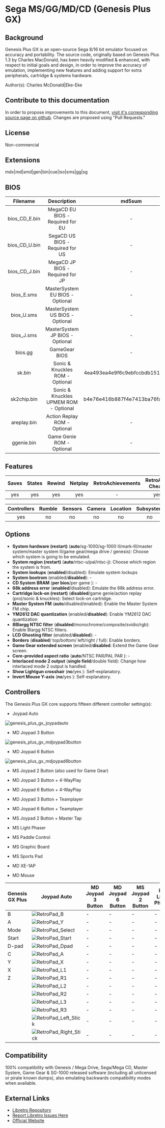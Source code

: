 # Sega MS/GG/MD/CD (Genesis Plus GX)

## Background

Genesis Plus GX is an open-source Sega 8/16 bit emulator focused on accuracy and portability. The source code, originally based on Genesis Plus 1.3 by Charles MacDonald, has been heavily modified & enhanced, with respect to initial goals and design, in order to improve the accuracy of emulation, implementing new features and adding support for extra peripherals, cartridge & systems hardware.

Author(s): Charles McDonald|Eke-Eke

## Contribute to this documentation

In order to propose improvements to this document, [visit it's corresponding source page on github](https://github.com/libretro/docs/blob/master/docs/library/genesis_plus_gx.md). Changes are proposed using "Pull Requests."

## License

Non-commercial

## Extensions

mdx|md|smd|gen|bin|cue|iso|sms|gg|sg

## BIOS

|   Filename    |    Description     |              md5sum              |
|:-------------:|:------------------:|:--------------------------------:|
| bios_CD_E.bin | MegaCD EU BIOS - Required for EU | - |
| bios_CD_U.bin | SegaCD US BIOS - Required for US | - |
| bios_CD_J.bin | MegaCD JP BIOS - Required for JP | - |
| bios_E.sms    | MasterSystem EU BIOS - Optional | - |
| bios_U.sms    | MasterSystem US BIOS - Optional | - |
| bios_J.sms    | MasterSystem JP BIOS - Optional | - |
| bios.gg       | GameGear BIOS | - |
| sk.bin        | Sonic & Knuckles ROM - Optional | 4ea493ea4e9f6c9ebfccbdb15110367e |
| sk2chip.bin   | Sonic & Knuckles UPMEM ROM - Optional  | b4e76e416b887f4e7413ba76fa735f16 |
| areplay.bin   | Action Replay ROM - Optional | - |
| ggenie.bin    | Game Genie ROM - Optional | - |

## Features

| Saves | States      | Rewind | Netplay | RetroAchievements | RetroArch Cheats | Native Cheats |
|:-----:|:-----------:|:------:|:-------:|:-----------------:|:----------------:|:-------------:|
|  yes  |   yes       | yes    |  yes    |       -           | yes              | -             |

| Controllers     | Rumble | Sensors | Camera | Location | Subsystem     |
|:---------------:|:------:|:-------:|:------:|:--------:|:-------------:|
|      yes        |  no    |   no    |  no    |   no     |      no       |

## Options

- **System hardware (restart)** (**auto**/sg-1000/sg-1000 II/mark-III/master system/master system II/game gear/mega drive / genesis): Choose which system is going to be emulated.
- **System region (restart)** (**auto**/ntsc-u/pal/ntsc-j): Choose which region the system is from.
- **System lookups** (**enabled**/disabled): Emulate system lockups 
- **System bootrom** (enabled/**disabled**): -
- **CD System BRAM** (**per bios**/per game ): -
- **68k address error** (**enabled**/disabled): Emulate the 68k address error.
- **Cartridge lock-on (restart)** (**disabled**/game genie/action replay (pro)/sonic & knuckles): Select lock-on cartridge.
- **Master System FM** (**auto**/disabled/enabled): Enable the Master System FM chip.
- **YM2612 DAC quantization** (enabled/**disabled**): Enable YM2612 DAC quantization
- **8Blargg NTSC filter** (**disabled**/monochrome/composite/svidio/rgb): Enable Blargg NTSC filters.
- **LCD Ghosting filter** (enabled/**disabled**): - 
- **Borders** (**disabled**/ top/bottom/ left/right / full): Enable borders.
- **Game Gear extended screen** (enabled/**disabled**: Extend the Game Gear screen.
- **Core-provided aspect ratio** (**auto**/NTSC PAR/PAL PAR ): - 
- **Interlaced mode 2 output** (**single field**/double field): Change how interlaced mode 2 output is handled.
- **Show Lightgun crosshair** (**no**/yes ): Self-explanatory. 
- **Invert Mouse Y-axis** (**no**/yes ): Self-explanatory. 

## Controllers

The Genesis Plus GX core supports fifteen different controller setting(s):

* Joypad Auto

![genesis_plus_gx_joypadauto](images/Controllers/genesis_plus_gx_joypad_auto.png)

* MD Joypad 3 Button

![genesis_plus_gx_mdjoypad3button](images/Controllers/genesis_plus_gx_mdjoypad3button.png)

* MD Joypad 6 Button

![genesis_plus_gx_mdjoypad6button](images/Controllers/genesis_plus_gx_mdjoybutton6button.png)

* MS Joypad 2 Button (also used for Game Gear)

* MD Joypad 3 Button + 4-WayPlay

* MD Joypad 6 Button + 4-WayPlay

* MD Joypad 3 Button + Teamplayer

* MD Joypad 6 Button + Teamplayer

* MS Joypad 2 Button + Master Tap

* MS Light Phaser

* MS Paddle Control

* MS Graphic Board

* MS Sports Pad

* MD XE-1AP

* MD Mouse

| Genesis GX Plus | Joypad Auto                                                    | MD Joypad 3 Button | MD Joypad 6 Button | MS Joypad 2 Button | MS Light Phaser | MS Paddle Control | MS Graphic Board | MS Sports Pad | MS XE-1AP | MD Mouse | 
|-----------------|----------------------------------------------------------------|--------------------|--------------------|--------------------|-----------------|-------------------|------------------|---------------|-----------|----------|
| B               | ![RetroPad_B](images/RetroPad/Retro_B_Round.png)               | -                  | -                  | -                  | -               | -                 | -                | -             | -         | -        |
| A               | ![RetroPad_Y](images/RetroPad/Retro_Y_Round.png)               | -                  | -                  | -                  | -               | -                 | -                | -             | -         | -        |
| Mode            | ![RetroPad_Select](images/RetroPad/Retro_Select.png)           | -                  | -                  | -                  | -               | -                 | -                | -             | -         | -        |
| Start           | ![RetroPad_Start](images/RetroPad/Retro_Start.png)             | -                  | -                  | -                  | -               | -                 | -                | -             | -         | -        |
| D-pad           | ![RetroPad_Dpad](images/RetroPad/Retro_Dpad.png)               | -                  | -                  | -                  | -               | -                 | -                | -             | -         | -        |
| C               | ![RetroPad_A](images/RetroPad/Retro_A_Round.png)               | -                  | -                  | -                  | -               | -                 | -                | -             | -         | -        |
| Y               | ![RetroPad_X](images/RetroPad/Retro_X_Round.png)               | -                  | -                  | -                  | -               | -                 | -                | -             | -         | -        |
| X               | ![RetroPad_L1](images/RetroPad/Retro_L1.png)                   | -                  | -                  | -                  | -               | -                 | -                | -             | -         | -        |
| Z               | ![RetroPad_R1](images/RetroPad/Retro_R1.png)                   | -                  | -                  | -                  | -               | -                 | -                | -             | -         | -        |
|                 | ![RetroPad_L2](images/RetroPad/Retro_L2_Temp.png)              | -                  | -                  | -                  | -               | -                 | -                | -             | -         | -        |
|                 | ![RetroPad_R2](images/RetroPad/Retro_R2.png)                   | -                  | -                  | -                  | -               | -                 | -                | -             | -         | -        |
|                 | ![RetroPad_L3](images/RetroPad/Retro_L3.png)                   | -                  | -                  | -                  | -               | -                 | -                | -             | -         | -        |
|                 | ![RetroPad_R3](images/RetroPad/Retro_R3.png)                   | -                  | -                  | -                  | -               | -                 | -                | -             | -         | -        |
|                 | ![RetroPad_Left_Stick](images/RetroPad/Retro_Left_Stick.png)   | -                  | -                  | -                  | -               | -                 | -                | -             | -         | -        |
|                 | ![RetroPad_Right_Stick](images/RetroPad/Retro_Right_Stick.png) | -                  | -                  | -                  | -               | -                 | -                | -             | -         | -        |


## Compatibility

100% compatibility with Genesis / Mega Drive, Sega/Mega CD, Master System, Game Gear & SG-1000 released software (including all unlicensed or pirate known dumps), also emulating backwards compatibility modes when available.

## External Links

* [Libretro Repository](https://github.com/libretro/Genesis-Plus-GX)
* [Report Libretro Issues Here](https://github.com/libretro/libretro-meta/issues)
* [Official Website](https://github.com/ekeeke/Genesis-Plus-GX)
